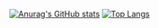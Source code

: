 [![Anurag's GitHub stats](https://github-readme-stats.vercel.app/api?username=gabrielnogueiralt&count_private=true&theme=vue)](https://github.com/anuraghazra/github-readme-stats)
[![Top Langs](https://github-readme-stats.vercel.app/api/top-langs/?username=gabrielnogueiralt&theme=vue)](https://github.com/anuraghazra/github-readme-stats)
